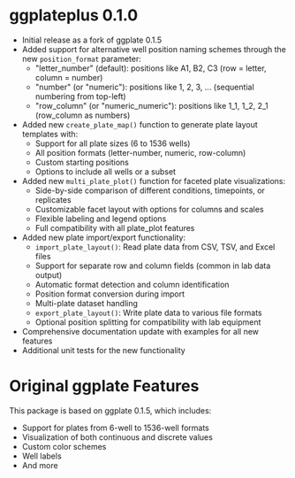 # ggplateplus 0.1.0

* Initial release as a fork of ggplate 0.1.5
* Added support for alternative well position naming schemes through the new `position_format` parameter:
  - "letter_number" (default): positions like A1, B2, C3 (row = letter, column = number)
  - "number" (or "numeric"): positions like 1, 2, 3, ... (sequential numbering from top-left)
  - "row_column" (or "numeric_numeric"): positions like 1_1, 1_2, 2_1 (row_column as numbers)
* Added new `create_plate_map()` function to generate plate layout templates with:
  - Support for all plate sizes (6 to 1536 wells)
  - All position formats (letter-number, numeric, row-column)
  - Custom starting positions
  - Options to include all wells or a subset
* Added new `multi_plate_plot()` function for faceted plate visualizations:
  - Side-by-side comparison of different conditions, timepoints, or replicates
  - Customizable facet layout with options for columns and scales
  - Flexible labeling and legend options
  - Full compatibility with all plate_plot features
* Added new plate import/export functionality:
  - `import_plate_layout()`: Read plate data from CSV, TSV, and Excel files
  - Support for separate row and column fields (common in lab data output)
  - Automatic format detection and column identification
  - Position format conversion during import
  - Multi-plate dataset handling
  - `export_plate_layout()`: Write plate data to various file formats
  - Optional position splitting for compatibility with lab equipment
* Comprehensive documentation update with examples for all new features
* Additional unit tests for the new functionality

# Original ggplate Features

This package is based on ggplate 0.1.5, which includes:

* Support for plates from 6-well to 1536-well formats
* Visualization of both continuous and discrete values
* Custom color schemes
* Well labels
* And more
